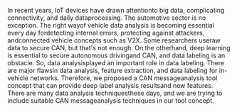 In recent years, IoT devices have drawn attentionto big data, complicating connectivity, and daily dataprocessing. The automotive sector is no exception. The right wayof vehicle data analysis is becoming essential every day fordetecting internal errors, protecting against attackers, andconnected vehicle concepts such as V2X. Some researchers useraw data to secure CAN, but that's not enough. On the otherhand, deep learning is essential to secure autonomous drivingand CAN, and data labeling is an obstacle. So, data analysisplayed an important role in data labeling. There are major flawsin data analysis, feature extraction, and data labeling for in-vehicle networks. Therefore, we proposed a CAN messageanalysis tool concept that can provide deep label analysis resultsand new features. There are many data analysis techniquesthese days, and we are trying to include suitable CAN messageanalysis techniques in our tool concept.

